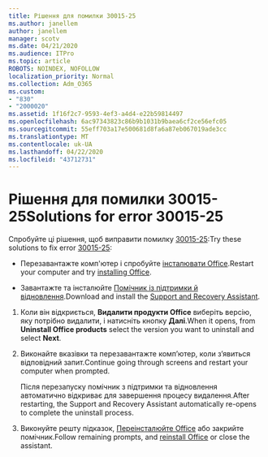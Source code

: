 ```yaml
---
title: Рішення для помилки 30015-25
ms.author: janellem
author: janellem
manager: scotv
ms.date: 04/21/2020
ms.audience: ITPro
ms.topic: article
ROBOTS: NOINDEX, NOFOLLOW
localization_priority: Normal
ms.collection: Adm_O365
ms.custom:
- "830"
- "2000020"
ms.assetid: 1f16f2c7-9593-4ef3-a4d4-e22b59814497
ms.openlocfilehash: 6ac97343823c86b9b1031b9baea6cf2ce56efc05
ms.sourcegitcommit: 55eff703a17e500681d8fa6a87eb067019ade3cc
ms.translationtype: MT
ms.contentlocale: uk-UA
ms.lasthandoff: 04/22/2020
ms.locfileid: "43712731"
---
```

# <a name="solutions-for-error-30015-25"></a><span data-ttu-id="323a4-102">Рішення для помилки 30015-25</span><span class="sxs-lookup"><span data-stu-id="323a4-102">Solutions for error 30015-25</span></span>

<span data-ttu-id="323a4-103">Спробуйте ці рішення, щоб виправити помилку [30015-25](https://support.office.com/article/d5df89a9-0507-4b4c-92f9-22f457e630aa?wt.mc_id=Alchemy_ClientDIA):</span><span class="sxs-lookup"><span data-stu-id="323a4-103">Try these solutions to fix error [30015-25](https://support.office.com/article/d5df89a9-0507-4b4c-92f9-22f457e630aa?wt.mc_id=Alchemy_ClientDIA):</span></span>
  
- <span data-ttu-id="323a4-104">Перезавантажте комп'ютер і спробуйте [інсталювати Office](https://portal.office.com/OLS/MySoftware.aspx).</span><span class="sxs-lookup"><span data-stu-id="323a4-104">Restart your computer and try [installing Office](https://portal.office.com/OLS/MySoftware.aspx).</span></span>

- <span data-ttu-id="323a4-105">Завантажте та інсталюйте [Помічник із підтримки й відновлення](https://aka.ms/SARA-OfficeUninstall-Alchemy).</span><span class="sxs-lookup"><span data-stu-id="323a4-105">Download and install the [Support and Recovery Assistant](https://aka.ms/SARA-OfficeUninstall-Alchemy).</span></span>

1. <span data-ttu-id="323a4-106">Коли він відкриється, **Видалити продукти Office** виберіть версію, яку потрібно видалити, і натисніть кнопку **Далі**.</span><span class="sxs-lookup"><span data-stu-id="323a4-106">When it opens, from **Uninstall Office products** select the version you want to uninstall and select **Next**.</span></span>

2. <span data-ttu-id="323a4-107">Виконайте вказівки та перезавантажте комп’ютер, коли з’явиться відповідний запит.</span><span class="sxs-lookup"><span data-stu-id="323a4-107">Continue going through screens and restart your computer when prompted.</span></span>

    <span data-ttu-id="323a4-108">Після перезапуску помічник з підтримки та відновлення автоматично відкриває для завершення процесу видалення.</span><span class="sxs-lookup"><span data-stu-id="323a4-108">After restarting, the Support and Recovery Assistant automatically re-opens to complete the uninstall process.</span></span>

3. <span data-ttu-id="323a4-109">Виконуйте решту підказок, [Переінсталюйте Office](https://portal.office.com/OLS/MySoftware.aspx) або закрийте помічник.</span><span class="sxs-lookup"><span data-stu-id="323a4-109">Follow remaining prompts, and [reinstall Office](https://portal.office.com/OLS/MySoftware.aspx) or close the assistant.</span></span>
